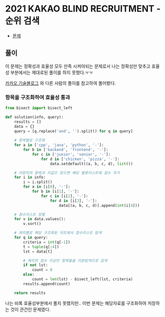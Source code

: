 # 2021 KAKAO BLIND RECRUITMENT -순위 검색

- [문제](https://programmers.co.kr/learn/courses/30/lessons/72412)

## 풀이

이 문제는 정확성과 효율성 모두 만족 시켜야되는 문제로서 나는 정확성만 맞추고 효율성 부분에서는 제대로된 풀이를 하지 못했다.ㅜㅜ

[카카오 기술블로그](https://tech.kakao.com/2021/01/25/2021-kakao-recruitment-round-1/) 와 다른 사람의 풀이를 참고하여 풀어봤다.

### 항목을 구조화하여 효율성 통과

```python
from bisect import bisect_left

def solution(info, query):
    results = []
    data = {}
    query = [q.replace('and', '').split() for q in query]
    
    # 항목별로 구조화
    for a in ['cpp', 'java', 'python', '-']:
        for b in ['backend', 'frontend', '-']:
            for c in ['junior', 'senior', '-']:
                for d in ['chicken', 'pizza', '-']:
                    data.setdefault((a, b, c, d), list())

    # 자원자의 항목과 키값으 맞으면 해당 밸류리스트에 점수 추가 
    for i in info:
        i = i.split()
        for a in [i[0], '-']:
            for b in [i[1], '-']:
                for c in [i[2], '-']:
                    for d in [i[3], '-']:
                        data[(a, b, c, d)].append(int(i[4]))

    # 점수리스트 정렬
    for v in data.values():
        v.sort()

    # 쿼리별로 해당 구조화된 딕트에서 점수리스트 탐색
    for q in query:
        criteria = int(q[-1])
        t = tuple(q[:4])
        lst = data[t]

        # 쿼리의 점수 이상인 항목들을 이분탐색으로 검색
        if not lst:
            count = 0
        else:
            count = len(lst) - bisect_left(lst, criteria)
        results.append(count)

    return results
```

나는 비록 효율성부분에서 풀지 못했지만.. 이번 문제는 해당자료를 구조화하여 저장하는 것이 관건인 문제였다. 
